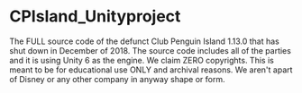 # CPIsland_Unityproject
The FULL source code of the defunct Club Penguin Island 1.13.0 that has shut down in December of 2018. The source code includes all of the parties and it is using Unity 6 as the engine. We claim ZERO copyrights. This is meant to be for educational use ONLY and archival reasons.  We aren't apart of Disney or any other company in anyway shape or form.
